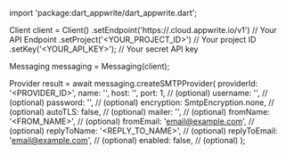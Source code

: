 import 'package:dart_appwrite/dart_appwrite.dart';

Client client = Client()
    .setEndpoint('https://<REGION>.cloud.appwrite.io/v1') // Your API Endpoint
    .setProject('<YOUR_PROJECT_ID>') // Your project ID
    .setKey('<YOUR_API_KEY>'); // Your secret API key

Messaging messaging = Messaging(client);

Provider result = await messaging.createSMTPProvider(
    providerId: '<PROVIDER_ID>',
    name: '<NAME>',
    host: '<HOST>',
    port: 1, // (optional)
    username: '<USERNAME>', // (optional)
    password: '<PASSWORD>', // (optional)
    encryption: SmtpEncryption.none, // (optional)
    autoTLS: false, // (optional)
    mailer: '<MAILER>', // (optional)
    fromName: '<FROM_NAME>', // (optional)
    fromEmail: 'email@example.com', // (optional)
    replyToName: '<REPLY_TO_NAME>', // (optional)
    replyToEmail: 'email@example.com', // (optional)
    enabled: false, // (optional)
);
